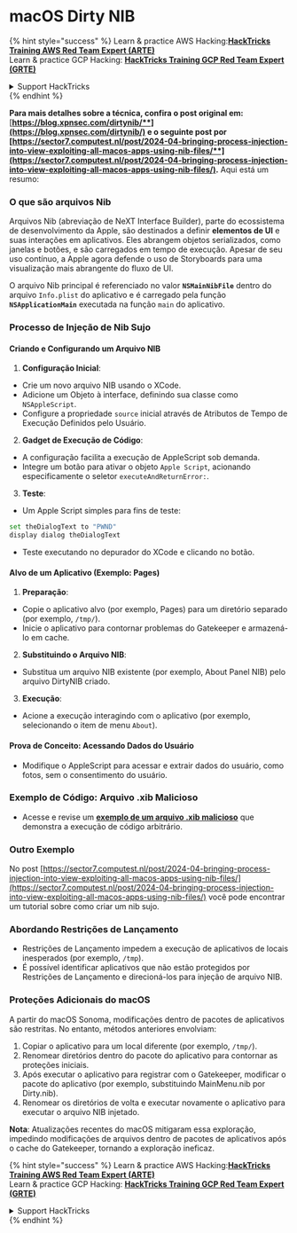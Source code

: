 # macOS Dirty NIB

{% hint style="success" %}
Learn & practice AWS Hacking:<img src="../../../.gitbook/assets/arte.png" alt="" data-size="line">[**HackTricks Training AWS Red Team Expert (ARTE)**](https://training.hacktricks.xyz/courses/arte)<img src="../../../.gitbook/assets/arte.png" alt="" data-size="line">\
Learn & practice GCP Hacking: <img src="../../../.gitbook/assets/grte.png" alt="" data-size="line">[**HackTricks Training GCP Red Team Expert (GRTE)**<img src="../../../.gitbook/assets/grte.png" alt="" data-size="line">](https://training.hacktricks.xyz/courses/grte)

<details>

<summary>Support HackTricks</summary>

* Check the [**subscription plans**](https://github.com/sponsors/carlospolop)!
* **Join the** 💬 [**Discord group**](https://discord.gg/hRep4RUj7f) or the [**telegram group**](https://t.me/peass) or **follow** us on **Twitter** 🐦 [**@hacktricks\_live**](https://twitter.com/hacktricks\_live)**.**
* **Share hacking tricks by submitting PRs to the** [**HackTricks**](https://github.com/carlospolop/hacktricks) and [**HackTricks Cloud**](https://github.com/carlospolop/hacktricks-cloud) github repos.

</details>
{% endhint %}

**Para mais detalhes sobre a técnica, confira o post original em:** [**https://blog.xpnsec.com/dirtynib/**](https://blog.xpnsec.com/dirtynib/) e o seguinte post por [**https://sector7.computest.nl/post/2024-04-bringing-process-injection-into-view-exploiting-all-macos-apps-using-nib-files/**](https://sector7.computest.nl/post/2024-04-bringing-process-injection-into-view-exploiting-all-macos-apps-using-nib-files/)**.** Aqui está um resumo:

### O que são arquivos Nib

Arquivos Nib (abreviação de NeXT Interface Builder), parte do ecossistema de desenvolvimento da Apple, são destinados a definir **elementos de UI** e suas interações em aplicativos. Eles abrangem objetos serializados, como janelas e botões, e são carregados em tempo de execução. Apesar de seu uso contínuo, a Apple agora defende o uso de Storyboards para uma visualização mais abrangente do fluxo de UI.

O arquivo Nib principal é referenciado no valor **`NSMainNibFile`** dentro do arquivo `Info.plist` do aplicativo e é carregado pela função **`NSApplicationMain`** executada na função `main` do aplicativo.

### Processo de Injeção de Nib Sujo

#### Criando e Configurando um Arquivo NIB

1. **Configuração Inicial**:
* Crie um novo arquivo NIB usando o XCode.
* Adicione um Objeto à interface, definindo sua classe como `NSAppleScript`.
* Configure a propriedade `source` inicial através de Atributos de Tempo de Execução Definidos pelo Usuário.
2. **Gadget de Execução de Código**:
* A configuração facilita a execução de AppleScript sob demanda.
* Integre um botão para ativar o objeto `Apple Script`, acionando especificamente o seletor `executeAndReturnError:`.
3. **Teste**:
* Um Apple Script simples para fins de teste:

```bash
set theDialogText to "PWND"
display dialog theDialogText
```
* Teste executando no depurador do XCode e clicando no botão.

#### Alvo de um Aplicativo (Exemplo: Pages)

1. **Preparação**:
* Copie o aplicativo alvo (por exemplo, Pages) para um diretório separado (por exemplo, `/tmp/`).
* Inicie o aplicativo para contornar problemas do Gatekeeper e armazená-lo em cache.
2. **Substituindo o Arquivo NIB**:
* Substitua um arquivo NIB existente (por exemplo, About Panel NIB) pelo arquivo DirtyNIB criado.
3. **Execução**:
* Acione a execução interagindo com o aplicativo (por exemplo, selecionando o item de menu `About`).

#### Prova de Conceito: Acessando Dados do Usuário

* Modifique o AppleScript para acessar e extrair dados do usuário, como fotos, sem o consentimento do usuário.

### Exemplo de Código: Arquivo .xib Malicioso

* Acesse e revise um [**exemplo de um arquivo .xib malicioso**](https://gist.github.com/xpn/16bfbe5a3f64fedfcc1822d0562636b4) que demonstra a execução de código arbitrário.

### Outro Exemplo

No post [https://sector7.computest.nl/post/2024-04-bringing-process-injection-into-view-exploiting-all-macos-apps-using-nib-files/](https://sector7.computest.nl/post/2024-04-bringing-process-injection-into-view-exploiting-all-macos-apps-using-nib-files/) você pode encontrar um tutorial sobre como criar um nib sujo.&#x20;

### Abordando Restrições de Lançamento

* Restrições de Lançamento impedem a execução de aplicativos de locais inesperados (por exemplo, `/tmp`).
* É possível identificar aplicativos que não estão protegidos por Restrições de Lançamento e direcioná-los para injeção de arquivo NIB.

### Proteções Adicionais do macOS

A partir do macOS Sonoma, modificações dentro de pacotes de aplicativos são restritas. No entanto, métodos anteriores envolviam:

1. Copiar o aplicativo para um local diferente (por exemplo, `/tmp/`).
2. Renomear diretórios dentro do pacote do aplicativo para contornar as proteções iniciais.
3. Após executar o aplicativo para registrar com o Gatekeeper, modificar o pacote do aplicativo (por exemplo, substituindo MainMenu.nib por Dirty.nib).
4. Renomear os diretórios de volta e executar novamente o aplicativo para executar o arquivo NIB injetado.

**Nota**: Atualizações recentes do macOS mitigaram essa exploração, impedindo modificações de arquivos dentro de pacotes de aplicativos após o cache do Gatekeeper, tornando a exploração ineficaz.

{% hint style="success" %}
Learn & practice AWS Hacking:<img src="../../../.gitbook/assets/arte.png" alt="" data-size="line">[**HackTricks Training AWS Red Team Expert (ARTE)**](https://training.hacktricks.xyz/courses/arte)<img src="../../../.gitbook/assets/arte.png" alt="" data-size="line">\
Learn & practice GCP Hacking: <img src="../../../.gitbook/assets/grte.png" alt="" data-size="line">[**HackTricks Training GCP Red Team Expert (GRTE)**<img src="../../../.gitbook/assets/grte.png" alt="" data-size="line">](https://training.hacktricks.xyz/courses/grte)

<details>

<summary>Support HackTricks</summary>

* Check the [**subscription plans**](https://github.com/sponsors/carlospolop)!
* **Join the** 💬 [**Discord group**](https://discord.gg/hRep4RUj7f) or the [**telegram group**](https://t.me/peass) or **follow** us on **Twitter** 🐦 [**@hacktricks\_live**](https://twitter.com/hacktricks\_live)**.**
* **Share hacking tricks by submitting PRs to the** [**HackTricks**](https://github.com/carlospolop/hacktricks) and [**HackTricks Cloud**](https://github.com/carlospolop/hacktricks-cloud) github repos.

</details>
{% endhint %}
